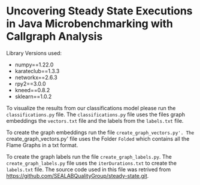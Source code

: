 # Uncovering Steady State Executions in Java Microbenchmarking with Callgraph Analysis

Library Versions used:
- numpy==1.22.0
- karateclub==1.3.3
- networkx==2.6.3
- rpy2==3.0.0
- kneed==0.8.2
- sklearn==1.0.2

To visualize the results from our classifications model please run the `classifications.py` file. The `classifications.py` file uses the files graph embeddings the `vectors.txt` file and the labels from the `labels.txt` file. 

To create the graph embeddings run the file `create_graph_vectors.py'. The `create_graph_vectors.py' file uses the Folder `Folded` which contains all the Flame Graphs in a txt format. 

To create the graph labels run the file `create_graph_labels.py`. The `create_graph_labels.py` file uses the `iterDurations.txt` to create the `labels.txt` file. The source code used in this file was retrived from https://github.com/SEALABQualityGroup/steady-state.git.
